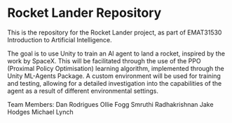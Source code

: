 # Rocket Lander Repository

This is the repository for the Rocket Lander project, as part of EMAT31530 Introduction to Artificial Intelligence.

The goal is to use Unity to train an AI agent to land a rocket, inspired by the work by SpaceX. This will be facilitated through the use of the PPO (Proximal Policy Optimisation) learning algorithm, implemented through the Unity ML-Agents Package. A custom environment will be used for training and testing, allowing for a detailed investigation into the capabilities of the agent as a result of different environmental settings.

Team Members:
Dan Rodrigues
Ollie Fogg
Smruthi Radhakrishnan
Jake Hodges
Michael Lynch